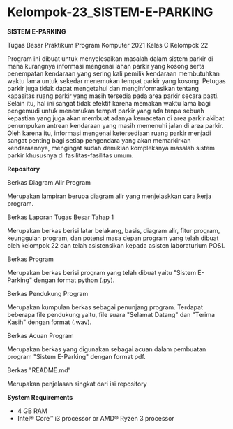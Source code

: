 # Kelompok-23_SISTEM-E-PARKING

**SISTEM E-PARKING**

Tugas Besar Praktikum Program Komputer 2021 Kelas C Kelompok 22

Program ini dibuat untuk menyelesaikan masalah dalam sistem parkir di mana kurangnya informasi mengenai lahan parkir yang kosong serta penempatan kendaraan yang sering kali pemilik kendaraan membutuhkan waktu lama untuk sekedar menemukan tempat parkir yang kosong. 
Petugas parkir juga tidak dapat mengetahui dan menginformasikan tentang kapasitas ruang parkir yang masih tersedia pada area parkir secara pasti. 
Selain itu, hal ini sangat tidak efektif karena memakan waktu lama bagi pengemudi untuk menemukan tempat parkir yang ada tanpa sebuah kepastian yang juga akan membuat adanya kemacetan di area parkir akibat penumpukan antrean kendaraan yang masih memenuhi jalan di area parkir.
Oleh karena itu, informasi mengenai ketersediaan ruang parkir menjadi sangat penting bagi setiap pengendara yang akan memarkirkan kendaraannya, mengingat sudah demikian kompleksnya masalah sistem parkir khususnya di fasilitas-fasilitas umum.


**Repository** 

Berkas Diagram Alir Program

Merupakan lampiran berupa diagram alir yang menjelaskkan cara kerja program.

Berkas Laporan Tugas Besar Tahap 1

Merupakan berkas berisi latar belakang, basis, diagram alir, fitur program, keunggulan program, dan potensi masa depan program yang telah dibuat oleh kelompok 22 dan telah   asistensikan kepada asisten laboraturium POSI.

Berkas Program

Merupakan berkas berisi program yang telah dibuat yaitu "Sistem E-Parking" dengan format python (.py). 

Berkas Pendukung Program

Merupakan kumpulan berkas sebagai penunjang program. Terdapat beberapa file pendukung yaitu, file suara "Selamat Datang" dan "Terima Kasih" dengan format (.wav).

Berkas Acuan Program

Merupakan berkas yang digunakan sebagai acuan dalam pembuatan program "Sistem E-Parking" dengan format pdf.

Berkas "README.md"

Merupakan penjelasan singkat dari isi repository

**System Requirements**

- 4 GB RAM
- Intel® Core™ i3 processor or AMD® Ryzen 3 processor

